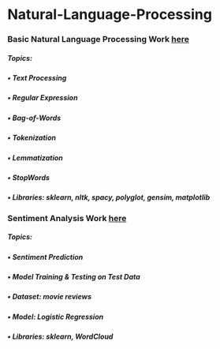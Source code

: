 # Natural-Language-Processing

### Basic Natural Language Processing Work [here](https://github.com/Muhammad-Usama-07/Natural-Language-Processing/tree/main/NLP_Basics)
##### Topics:
##### • Text Processing
##### • Regular Expression
##### • Bag-of-Words
##### • Tokenization
##### • Lemmatization
##### • StopWords

##### • **Libraries:** sklearn, nltk, spacy, polyglot, gensim, matplotlib
### Sentiment Analysis Work [here](https://github.com/Muhammad-Usama-07/Natural-Language-Processing/tree/main/Sentiment_Analysis)

##### Topics:
##### • Sentiment Prediction
##### • Model Training & Testing on Test Data

##### • **Dataset:** movie reviews
##### • **Model:** Logistic Regression
##### • **Libraries:** sklearn, WordCloud
